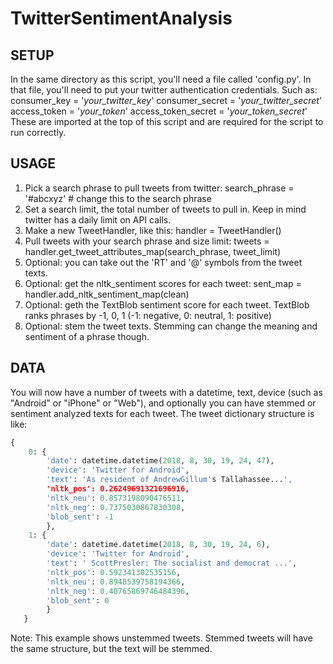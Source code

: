 # TwitterSentimentAnalysis
## SETUP 

In the same directory as this script, you'll need
a file called 'config.py'. In that file, you'll 
need to put your twitter authentication credentials. 
Such as:
consumer_key = '_your_twitter_key_'
consumer_secret = '_your_twitter_secret_'
access_token = '_your_token_'
access_token_secret = '_your_token_secret_'
These are imported at the top of this script and are required
for the script to run correctly.
## USAGE

1. Pick a search phrase to pull tweets from twitter:
search_phrase = '#abcxyz' # change this to the search phrase
2. Set a search limit, the total number of tweets to pull in. Keep in mind twitter has a daily limit on API calls.
3. Make a new TweetHandler, like this:
handler = TweetHandler()
4. Pull tweets with your search phrase and size limit:
tweets = handler.get_tweet_attributes_map(search_phrase, tweet_limit)
5. Optional: you can take out the 'RT' and '@' symbols from the tweet texts.
6. Optional: get the nltk_sentiment scores for each tweet:
sent_map = handler.add_nltk_sentiment_map(clean)
7. Optional: geth the TextBlob sentiment score for each tweet. TextBlob ranks phrases by -1, 0, 1 (-1: negative, 0: neutral, 1: positive)
8. Optional: stem the tweet texts. Stemming can change the meaning and sentiment of a phrase though.
    
## DATA

You will now have a number of tweets with a datetime, text,
device (such as "Android" or "iPhone" or "Web"), and optionally 
you can have stemmed or sentiment analyzed texts for each tweet. 
The tweet dictionary structure is like:


```python
{
    0: {
        'date': datetime.datetime(2018, 8, 30, 19, 24, 47),
        'device': 'Twitter for Android',
        'text': 'As resident of AndrewGillum's Tallahassee...',
        'nltk_pos': 0.26249691321696916,
        'nltk_neu': 0.8573198090476511,
        'nltk_neg': 0.7375030867830308,
        'blob_sent': -1
        },
    1: {
        'date': datetime.datetime(2018, 8, 30, 19, 24, 6),
        'device': 'Twitter for Android',
        'text': ' ScottPresler: The socialist and democrat ...',
        'nltk_pos': 0.592341302535156,
        'nltk_neu': 0.8948539758194366,
        'nltk_neg': 0.40765869746484396,
        'blob_sent': 0
        }
   }
```


Note: This example shows unstemmed tweets. Stemmed tweets will have the same
structure, but the text will be stemmed.
